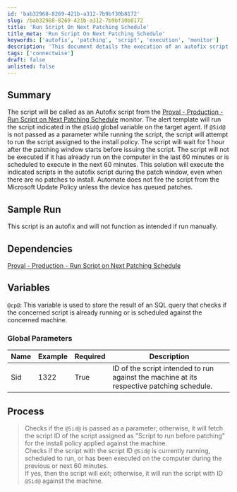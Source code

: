 ```yaml
---
id: 'bab32968-8269-421b-a312-7b9bf30b8172'
slug: /bab32968-8269-421b-a312-7b9bf30b8172
title: 'Run Script On Next Patching Schedule'
title_meta: 'Run Script On Next Patching Schedule'
keywords: ['autofix', 'patching', 'script', 'execution', 'monitor']
description: 'This document details the execution of an autofix script during the patching schedule in ConnectWise Automate. It explains how the script is triggered, its dependencies, global parameters, and the process of checking script execution status to ensure optimal performance during patching windows.'
tags: ['connectwise']
draft: false
unlisted: false
---
```


## Summary

The script will be called as an Autofix script from the [Proval - Production - Run Script on Next Patching Schedule](/docs/7fde3cde-75d6-4db5-9e4e-ee8fbce1081b) monitor. The alert template will run the script indicated in the `@Sid@` global variable on the target agent. If `@Sid@` is not passed as a parameter while running the script, the script will attempt to run the script assigned to the install policy. The script will wait for 1 hour after the patching window starts before issuing the script. The script will not be executed if it has already run on the computer in the last 60 minutes or is scheduled to execute in the next 60 minutes. This solution will execute the indicated scripts in the autofix script during the patch window, even when there are no patches to install. Automate does not fire the script from the Microsoft Update Policy unless the device has queued patches.

## Sample Run

This script is an autofix and will not function as intended if run manually.

## Dependencies

[Proval - Production - Run Script on Next Patching Schedule](/docs/7fde3cde-75d6-4db5-9e4e-ee8fbce1081b)

## Variables

`@cp@`: This variable is used to store the result of an SQL query that checks if the concerned script is already running or is scheduled against the concerned machine.

### Global Parameters

| Name | Example | Required | Description |
|------|---------|----------|-------------|
| Sid  | 1322    | True     | ID of the script intended to run against the machine at its respective patching schedule. |

## Process

> Checks if the `@Sid@` is passed as a parameter; otherwise, it will fetch the script ID of the script assigned as "Script to run before patching" for the install policy applied against the machine.  
> Checks if the script with the script ID `@Sid@` is currently running, scheduled to run, or has been executed on the computer during the previous or next 60 minutes.  
> If yes, then the script will exit; otherwise, it will run the script with ID `@Sid@` against the machine.